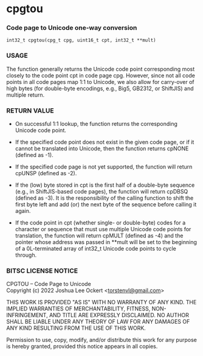 # cpgtou
### Code page to Unicode one-way conversion

    int32_t cpgtou(cpg_t cpg, uint16_t cpt, int32_t **mult)

### USAGE

The function generally returns the Unicode code point corresponding most
closely to the code point cpt in code page cpg.  However, since not all
code points in all code pages map 1:1 to Unicode, we also allow for
carry-over of high bytes (for double-byte encodings, e.g., Big5, GB2312,
or ShiftJIS) and multiple return.

### RETURN VALUE

- On successful 1:1 lookup, the function returns the corresponding
  Unicode code point.

- If the specified code point does not exist in the given code page,
  or if it cannot be translated into Unicode, then the function returns
  cpNONE (defined as -1).

- If the specified code page is not yet supported, the function
  will return cpUNSP (defined as -2).

- If the (low) byte stored in cpt is the first half of a double-byte
  sequence (e.g., in ShiftJIS-based code pages), the function will
  return cpDBSQ (defined as -3).  It is the responsibility of the
  calling function to shift the first byte left and add (or) the next
  byte of the sequence before calling it again.

- If the code point in cpt (whether single- or double-byte) codes for
  a character or sequence that must use multiple Unicode code points
  for translation, the function will return cpMULT (defined as -4)
  and the pointer whose address was passed in **mult will be set to
  the beginning of a 0L-terminated array of int32_t Unicode code
  points to cycle through.
  
### BITSC LICENSE NOTICE
                                            
CPGTOU – Code Page to Unicode   
Copyright (c) 2022 Joshua Lee Ockert <<torstenvl@gmail.com>>

THIS WORK IS PROVIDED "AS IS" WITH NO WARRANTY OF ANY KIND. THE IMPLIED
WARRANTIES OF MERCHANTABILITY, FITNESS, NON-INFRINGEMENT, AND TITLE ARE
EXPRESSLY DISCLAIMED. NO AUTHOR SHALL BE LIABLE UNDER ANY THEORY OF LAW
FOR ANY DAMAGES OF ANY KIND RESULTING FROM THE USE OF THIS WORK.

Permission to use, copy, modify, and/or distribute this work for any
purpose is hereby granted, provided this notice appears in all copies.
